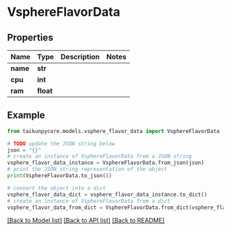 # VsphereFlavorData


## Properties

Name | Type | Description | Notes
------------ | ------------- | ------------- | -------------
**name** | **str** |  | 
**cpu** | **int** |  | 
**ram** | **float** |  | 

## Example

```python
from taikunpycore.models.vsphere_flavor_data import VsphereFlavorData

# TODO update the JSON string below
json = "{}"
# create an instance of VsphereFlavorData from a JSON string
vsphere_flavor_data_instance = VsphereFlavorData.from_json(json)
# print the JSON string representation of the object
print(VsphereFlavorData.to_json())

# convert the object into a dict
vsphere_flavor_data_dict = vsphere_flavor_data_instance.to_dict()
# create an instance of VsphereFlavorData from a dict
vsphere_flavor_data_from_dict = VsphereFlavorData.from_dict(vsphere_flavor_data_dict)
```
[[Back to Model list]](../README.md#documentation-for-models) [[Back to API list]](../README.md#documentation-for-api-endpoints) [[Back to README]](../README.md)


